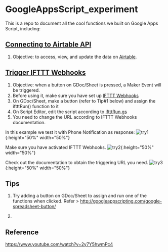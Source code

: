 # GoogleAppsScript_experiment

This is a repo to document all the cool functions we built on Google Apps Script, including: 

## [Connecting to Airtable API](https://github.com/zhix/GoogleAppsScript_experiment/blob/master/airtable.gs)
1) Objective: to access, view, and update the data on [Airtable](http://airtable.com/). 

## [Trigger IFTTT Webhooks](https://github.com/zhix/GoogleAppsScript_experiment/blob/master/iftttRun.gs)
1) Objective: when a button on GDoc/Sheet is pressed, a Maker Event will be triggered. 
2) Before using it, make sure you have set up [IFTTT Webhooks](https://ifttt.com/maker_webhooks) 
3) On GDoc/Sheet, make a button (refer to Tip#1 below) and assign the iftttRun() function to it
4) On Script Editor, edit the script according to [iftttRun.gs](https://github.com/zhix/GoogleAppsScript_experiment/blob/master/iftttRun.gs)
5) You need to change the URL according to IFTTT Webhooks documentation. 

In this example we test it with Phone Notification as response:
![][screenshot]{:height="50%" width="50%"}


Make sure you have activated IFTTT Webhooks. 
![][screenshot2]{:height="50%" width="50%"}


Check out the documentation to obtain the triggering URL you need. 
![][screenshot3]{:height="50%" width="50%"}

[screenshot]:  https://github.com/zhix/GoogleAppsScript_experiment/blob/master/Media/Screenshot_20190326-233050.jpg "try1"
[screenshot2]: https://github.com/zhix/GoogleAppsScript_experiment/blob/master/Media/Capture.PNG "try2"
[screenshot3]: https://github.com/zhix/GoogleAppsScript_experiment/blob/master/Media/Capture2.PNG "try3"

## Tips
1) Try adding a button on GDoc/Sheet to assign and run one of the functions when clicked. 
Refer > http://googleappscripting.com/google-spreadsheet-button/

2) 

## Reference 
https://www.youtube.com/watch?v=2y7Y5hwmPc4 
